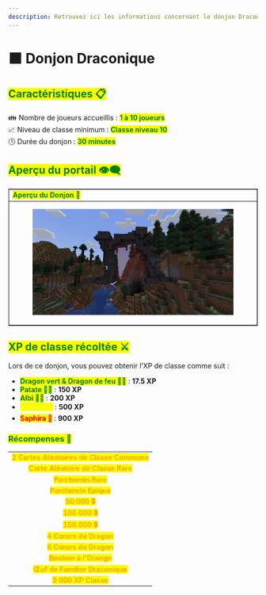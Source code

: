 ```yaml
---
description: Retrouvez ici les informations concernant le donjon Draconique
---
```


# 🟧 Donjon Draconique

## <mark style="color:green;"> Caractéristiques 📋</mark>

👪 Nombre de joueurs accueillis : <mark style="color:green;">**1 à 10 joueurs**</mark>  
📈 Niveau de classe minimum : <mark style="color:green;">**Classe niveau 10**</mark>  
🕓 Durée du donjon : <mark style="color:green;">**30 minutes**</mark>  

## <mark style="color:green;"> Aperçu du portail 👁‍🗨</mark>

<table border="1" cellspacing="0" cellpadding="6">
  <tr>
    <td><mark style="color:green;"><strong>Aperçu du Donjon 📸</strong></mark></td>
  </tr>
  <tr>
    <td><figure><img src="../../.gitbook/assets/Les_Donjons/Portail/Event/Draconique.png" alt=""></figure></td>
  </tr>
</table>

## <mark style="color:green;"> XP de classe récoltée ⚔</mark>

Lors de ce donjon, vous pouvez obtenir l’XP de classe comme suit :  

* <mark style="color:green;"><strong>Dragon vert & Dragon de feu 🧟‍♂️</strong></mark> : **17.5 XP**
* <mark style="color:green;"><strong>Patate 🧟‍♂️</strong></mark> : **150 XP**
* <mark style="color:green;"><strong>Albi 🧟‍♂️</strong></mark> : **200 XP**  
* <mark style="color:yellow;"><strong>Drogon 👽</strong></mark> : **500 XP**  
* <mark style="color:red;"><strong>Saphira 🐉</strong></mark> : **900 XP**

### <mark style="color:green;">Récompenses 🎁</mark>

|                                                                                           |
|:-----------------------------------------------------------------------------------------:|
| <mark style="color:orange;"><strong>2 Cartes Aléatoires de Classe Commune</strong></mark> |
| <mark style="color:orange;"><strong>Carte Aléatoire de Classe Rare</strong></mark>        |
| <mark style="color:orange;"><strong>Parchemin Rare</strong></mark>                        |
| <mark style="color:orange;"><strong>Parchemin Épique</strong></mark>                      |
| <mark style="color:orange;"><strong>50.000 💲</strong></mark>                              |
| <mark style="color:orange;"><strong>100.000 💲</strong></mark>                             |
| <mark style="color:orange;"><strong>150.000 💲</strong></mark>                             |
| <mark style="color:orange;"><strong>4 Cœurs de Dragon </strong></mark>                    |
| <mark style="color:orange;"><strong>6 Cœurs de Dragon </strong></mark>                    |
| <mark style="color:orange;"><strong>Bonbon à l'Orange</strong></mark>                     |
| <mark style="color:orange;"><strong>Œuf de Familier Draconique</strong></mark>            |
| <mark style="color:orange;"><strong>5 000 XP Classe</strong></mark>                       |

